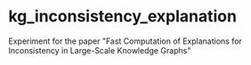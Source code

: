 # kg_inconsistency_explanation
Experiment for the paper "Fast Computation of Explanations for Inconsistency in Large-Scale Knowledge Graphs"
